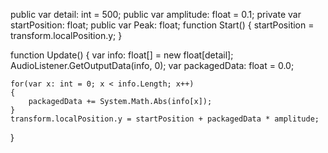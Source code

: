 public var detail: int = 500;
public var amplitude: float = 0.1;
private var startPosition: float; 
public var Peak: float;
function Start()
{
    startPosition = transform.localPosition.y;
}
 
function Update() 
{
    var info: float[] = new float[detail];
    AudioListener.GetOutputData(info, 0); 
    var packagedData: float = 0.0;
     
    for(var x: int = 0; x < info.Length; x++)
    {
        packagedData += System.Math.Abs(info[x]);   
    }
    transform.localPosition.y = startPosition + packagedData * amplitude;
   
}
